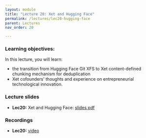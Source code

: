 ```yaml
---
layout: module
title: "Lecture 20: Xet and Hugging Face"
permalink: /lectures/lec20-hugging-face
parent: Lectures
nav_order: 20

---
```


### Learning objectives:

In this lecture, you will learn:

* the transition from Hugging Face Git XFS to Xet content-defined chunking mechanism for deduplication
* Xet cofounders' thoughts and experience on entrepreneurial technological innovation. 



### Lecture slides

* **Lec20:** Xet and Hugging Face: [slides pdf](https://edstem.org/us/courses/72907/discussion/6629329)


### Recordings

* **Lec20:** [video](https://edstem.org/us/courses/72907/discussion/6629309)

